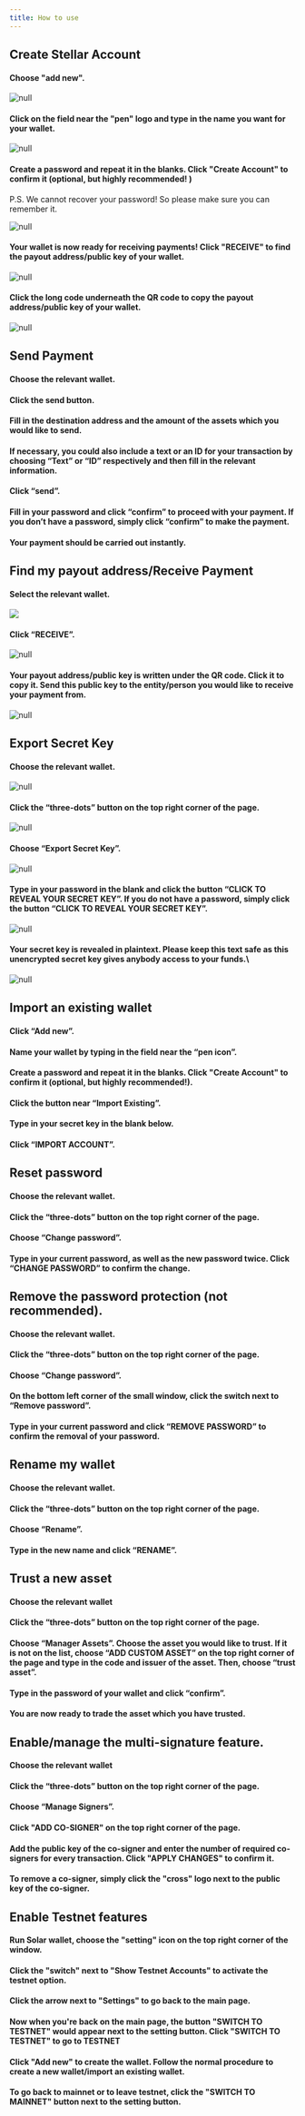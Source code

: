 ```yaml
---
title: How to use
---
```

## Create Stellar Account

#### Choose "add new".

![null](/images/add-new.png)

#### Click on the field near the "pen" logo and type in the name you want for your wallet. 

![null](/images/rename-it-.png)

#### Create a password and repeat it in the blanks. Click "Create Account" to confirm it (optional, but highly recommended! )
   P.S. We cannot recover your password! So please make sure you can remember it.

![null](/images/create-account.png)

#### Your wallet is now ready for receiving payments! Click "RECEIVE" to find the payout address/public key of your wallet. 

![null](/images/receive.png)

#### Click the long code underneath the QR code to copy the payout address/public key of your wallet. 

![null](/images/tap-to-copy.png)

## Send Payment

#### Choose the relevant wallet.

#### Click the send button.

#### Fill in the destination address and the amount of the assets which you would like to send.

#### If necessary, you could also include a text or an ID for your transaction by choosing “Text” or “ID” respectively and then fill in the relevant information. 

#### Click “send”.

#### Fill in your password and click “confirm” to proceed with your payment. If you don’t have a password, simply click “confirm” to make the payment. 

#### Your payment should be carried out instantly.


## Find my payout address/Receive Payment

#### Select the relevant wallet.

![](/images/receive.png)

#### Click “RECEIVE”.

![null](/images/receive.png)

#### Your payout address/public key is written under the QR code. Click it to copy it. Send this public key to the entity/person you would like to receive your payment from. 

![null](/images/tap-to-copy.png)

## Export Secret Key

#### Choose the relevant wallet.
   ![null](/images/choose-an-account.png)

#### Click the “three-dots” button on the top right corner of the page.
   ![null](/images/three-dots.png)

#### Choose “Export Secret Key”.
   ![null](/images/export-secret-key.png)

#### Type in your password in the blank and click the button “CLICK TO REVEAL YOUR SECRET KEY”. If you do not have a password, simply click the button “CLICK TO REVEAL YOUR SECRET KEY”.
   ![null](/images/password-secret-.png)

#### Your secret key is revealed in plaintext. **Please keep this text safe as this unencrypted secret key gives anybody access to your funds.**\
   ![null](/images/secret-key.png)

## Import an existing wallet

#### Click “Add new”.

#### Name your wallet by typing in the field near the “pen icon”.

#### Create a password and repeat it in the blanks. Click "Create Account" to confirm it (optional, but highly recommended!).

#### Click the button near “Import Existing”.

#### Type in your secret key in the blank below.

#### Click “IMPORT ACCOUNT”.

## Reset password

#### Choose the relevant wallet.

#### Click the “three-dots” button on the top right corner of the page. 

#### Choose “Change password”.

#### Type in your current password, as well as the new password twice. Click “CHANGE PASSWORD” to confirm the change. 

## Remove the password protection (not recommended).

#### Choose the relevant wallet.

#### Click the “three-dots” button on the top right corner of the page. 

#### Choose “Change password”.

#### On the bottom left corner of the small window, click the switch next to “Remove password”. 

#### Type in your current password and click “REMOVE PASSWORD” to confirm the removal of your password. 

## Rename my wallet

#### Choose the relevant wallet.

#### Click the “three-dots” button on the top right corner of the page. 

#### Choose “Rename”.

#### Type in the new name and click “RENAME”. 

## Trust a new asset

#### Choose the relevant wallet

#### Click the “three-dots” button on the top right corner of the page. 

#### Choose “Manager Assets”. Choose the asset you would like to trust. If it is not on the list, choose “ADD CUSTOM ASSET” on the top right corner of the page and type in the code and issuer of the asset. Then, choose “trust asset”.

#### Type in the password of your wallet and click “confirm”. 

#### You are now ready to trade the asset which you have trusted. 

## Enable/manage the multi-signature feature.

#### Choose the relevant wallet

#### Click the “three-dots” button on the top right corner of the page. 

#### Choose “Manage Signers”.

#### Click "ADD CO-SIGNER" on the top right corner of the page.

#### Add the public key of the co-signer and enter the number of required co-signers for every transaction. Click "APPLY CHANGES" to confirm it. 

#### To remove a co-signer, simply click the "cross" logo next to the public key of the co-signer.

## Enable Testnet features

#### Run Solar wallet, choose the "setting" icon on the top right corner of the window.

#### Click the "switch" next to "Show Testnet Accounts" to activate the testnet option.

#### Click the arrow next to "Settings" to go back to the main page. 

#### Now when you're back on the main page, the button "SWITCH TO TESTNET" would appear next to the setting button. Click "SWITCH TO TESTNET" to go to TESTNET

#### Click "Add new" to create the wallet. Follow the normal procedure to create a new wallet/import an existing wallet.

#### To go back to mainnet or to leave testnet, click the "SWITCH TO MAINNET" button next to the setting button.




